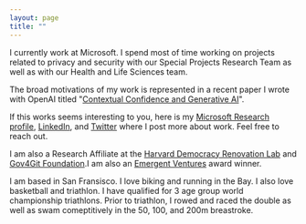 ```yaml
---
layout: page
title: ""
---
```


I currently work at Microsoft. I spend most of time working on projects related to privacy and security with our Special Projects Research Team as well as with our Health and Life Sciences team. 

The broad motivations of my work is represented in a recent paper I wrote with OpenAI titled "[Contextual Confidence and Generative AI](https://arxiv.org/abs/2311.01193)". 

If this works seems interesting to you, here is my [Microsoft Research profile](https://www.microsoft.com/en-us/research/people/shreyjain/), [LinkedIn](https://www.linkedin.com/in/shrey-j-9869b213a/), and [Twitter](https://twitter.com/shreyjaineth) where I post more about work. Feel free to reach out. 

I am also a Research Affiliate at the [Harvard Democracy Renovation Lab](https://gettingplurality.org/people/) and [Gov4Git Foundation](https://gov4git.org/).I am also an [Emergent Ventures](https://www.mercatus.org/emergent-ventures) award winner.  

I am based in San Fransisco. I love biking and running in the Bay. I also love basketball and triathlon. I have qualified for 3 age group world championship triathlons. Prior to triathlon, I rowed and raced the double as well as swam comeptitively in the 50, 100, and 200m breastroke. 